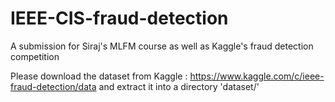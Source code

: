 # IEEE-CIS-fraud-detection
A submission for Siraj's MLFM course as well as Kaggle's fraud detection competition


Please download the dataset from Kaggle : https://www.kaggle.com/c/ieee-fraud-detection/data and extract it into a directory 'dataset/'